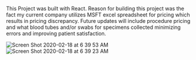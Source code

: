 This Project was built with React. Reason for building this project was the fact my current company utilizes MSFT excel spreadsheet for pricing which results in pricing discrepancy. Future updates will include procedure pricing and what blood tubes and/or swabs for specimens collected minimizing errors and improving patient satisfaction.

![Screen Shot 2020-02-18 at 6 39 53 AM](https://user-images.githubusercontent.com/6277603/74746313-1ac58100-521a-11ea-977c-a85e9192dd27.png)
![Screen Shot 2020-02-18 at 6 39 23 AM](https://user-images.githubusercontent.com/6277603/74746317-1b5e1780-521a-11ea-9afa-d9a00b215f1d.png)
